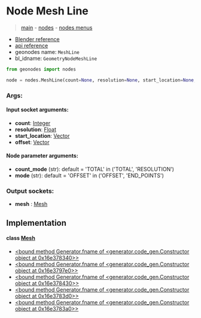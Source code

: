 # Node Mesh Line

> [main](../structure.md) - [nodes](nodes.md) - [nodes menus](nodes_menus.md)

- [Blender reference](https://docs.blender.org/manual/en/latest/modeling/geometry_nodes/mesh_primitives/mesh_line.html)
- [api reference](https://docs.blender.org/api/current/bpy.types.GeometryNodeMeshLine.html)
- geonodes name: `MeshLine`
- bl_idname: `GeometryNodeMeshLine`

```python
from geonodes import nodes

node = nodes.MeshLine(count=None, resolution=None, start_location=None, offset=None, count_mode='TOTAL', mode='OFFSET')
```

### Args:

#### Input socket arguments:

- **count**: [Integer](Integer.md)
- **resolution**: [Float](Float.md)
- **start_location**: [Vector](Vector.md)
- **offset**: [Vector](Vector.md)

#### Node parameter arguments:

- **count_mode** (str): default = 'TOTAL' in ('TOTAL', 'RESOLUTION')
- **mode** (str): default = 'OFFSET' in ('OFFSET', 'END_POINTS')

### Output sockets:

- **mesh** : [Mesh](Mesh.md)

## Implementation

#### class [Mesh](Mesh.md)

 - [<bound method Generator.fname of <generator.code_gen.Constructor object at 0x16e378340>>](Mesh.md#Line-classmethod)
 - [<bound method Generator.fname of <generator.code_gen.Constructor object at 0x16e3797e0>>](Mesh.md#LineEndPoints-classmethod)
 - [<bound method Generator.fname of <generator.code_gen.Constructor object at 0x16e378430>>](Mesh.md#LineOffset-classmethod)
 - [<bound method Generator.fname of <generator.code_gen.Constructor object at 0x16e3783d0>>](Mesh.md#LineEndPointsResolution-classmethod)
 - [<bound method Generator.fname of <generator.code_gen.Constructor object at 0x16e3783a0>>](Mesh.md#LineOffsetResolution-classmethod)
